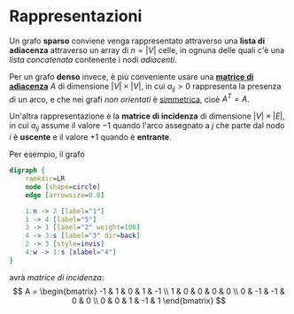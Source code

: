 # Rappresentazioni

Un grafo **sparso** conviene venga rappresentato attraverso una **lista di adiacenza** attraverso un array di $n = |V|$ celle, in ognuna delle quali c'è una _lista concatenata_ contenente i nodi _adiacenti_.

Per un grafo **denso** invece, è più conveniente usare una [**matrice di adiacenza**](../../ct0435/06/README.md#matrice-di-adiacenza) $A$ di dimensione $|V| \times |V|$, in cui $a_{ij} > 0$ rappresenta la presenza di un arco, e che nei grafi _non orientati_ è [simmetrica](../../ct0435/04/README.md#proprietà), cioè $A^T = A$.

Un'altra rappresentazione è la **matrice di incidenza** di dimensione $|V| \times |E|$,
in cui $a_{ij}$ assume il valore $-1$ quando l'arco assegnato a $j$ che parte dal nodo $i$ è **uscente** e il valore $+1$ quando è **entrante**.

Per esempio, il grafo
```dot process
digraph {
	rankdir=LR
	node [shape=circle]
	edge [arrowsize=0.8]

	1:n -> 2 [label="1"]
	1 -> 4 [label="5"]
	3 -> 1 [label="2" weight=100]
	4 -> 3:s [label="3" dir=back]
	2 -> 3 [style=invis]
	4:w -> 1:s [xlabel="4"]
}
```
avrà _matrice di incidenza_:
$$
A = \begin{bmatrix}
-1 & 1 & 0 & 1 & -1 \\
1 & 0 & 0 & 0 & 0 \\
0 & -1 & -1 & 0 & 0 \\
0 & 0 & 1 & -1 & 1
\end{bmatrix}
$$
